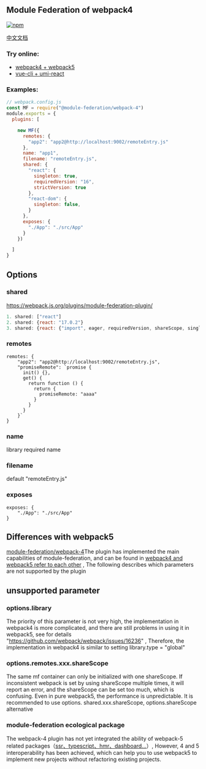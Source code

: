 ## Module Federation of webpack4

[![npm](https://img.shields.io/npm/v/@module-federation/webpack-4.svg)](https://www.npmjs.com/package/@module-federation/webpack-4)

[中文文档](doc/chinese)


### Try online:
* [webpack4 + webpack5](https://stackblitz.com/github/wpmjs/examples/tree/main/webpack4-module-federation/webpack4-5-module-federation)
* [vue-cli + umi-react](https://stackblitz.com/github/wpmjs/examples/tree/main/webpack4-module-federation/webpack4-vue-cli-umi-react)

### Examples:
``` js
// webpack.config.js
const MF = require("@module-federation/webpack-4")
module.exports = {
  plugins: [

    new MF({
      remotes: {
        "app2": "app2@http://localhost:9002/remoteEntry.js"
      },
      name: "app1",
      filename: "remoteEntry.js",
      shared: {
        "react": {
          singleton: true,
          requiredVersion: "16",
          strictVersion: true
        },
        "react-dom": {
          singleton: false,
        }
      },
      exposes: {
        "./App": "./src/App"
      }
    })

  ]
}
```

## Options
### shared
https://webpack.js.org/plugins/module-federation-plugin/
``` js
1. shared: ["react"]
2. shared: {react: "17.0.2"}
3. shared: {react: {"import", eager, requiredVersion, shareScope, singleton, version}}
```

### remotes
```
remotes: {
    "app2": "app2@http://localhost:9002/remoteEntry.js",
    "promiseRemote": `promise {
      init() {},
      get() {
        return function () {
          return {
            promiseRemote: "aaaa"
          }
        }
      }
    }`
}
```

### name
library required name

### filename
default "remoteEntry.js"

### exposes
```
exposes: {
    "./App": "./src/App"
}
```

## Differences with webpack5
[module-federation/webpack-4](https://www.npmjs.com/package/@module-federation/webpack-4)The plugin has implemented the main capabilities of module-federation, and can be found in [webpack4 and webpack5 refer to each other](https://stackblitz.com/github/wpmjs/wpmjs/tree/main/examples/module-federation/webpack-4) , The following describes which parameters are not supported by the plugin

## unsupported parameter

### options.library
The priority of this parameter is not very high, the implementation in webpack4 is more complicated, and there are still problems in using it in webpack5, see for details "https://github.com/webpack/webpack/issues/16236" , Therefore, the implementation in webpack4 is similar to setting library.type = "global"

### options.remotes.xxx.shareScope
The same mf container can only be initialized with one shareScope. If inconsistent webpack is set by using shareScope multiple times, it will report an error, and the shareScope can be set too much, which is confusing. Even in pure webpack5, the performance is unpredictable. It is recommended to use options. shared.xxx.shareScope, options.shareScope alternative

### module-federation ecological package
The webpack-4 plugin has not yet integrated the ability of webpack-5 related packages（[ssr、typescript、hmr、dashboard...](https://github.com/module-federation)）, However, 4 and 5 interoperability has been achieved, which can help you to use webpack5 to implement new projects without refactoring existing projects.